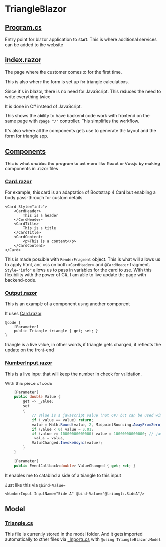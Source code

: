 # TriangleBlazor

## [Program.cs](https://github.com/timjo6789/TriangleBlazor/blob/master/TriangleBlazor/Program.cs)
Entry point for blazor application to start. This is where additional services can be added to the website

## [index.razor](https://github.com/timjo6789/TriangleBlazor/blob/master/TriangleBlazor/Pages/Index.razor)
The page where the customer comes to for the first time.

This is also where the form is set up for triangle calculations.

Since it's in blazor, there is no need for JavaScript. This reduces the need to write everything twice

It is done in C# instead of JavaScript.

This shows the ability to have backend code work with frontend on the same page with `@page "/"` controller. This simplifies the workflow.

It's also where all the components gets use to generate the layout and the form for triangle app.


## [Components](https://github.com/timjo6789/TriangleBlazor/tree/master/TriangleBlazor/Components)
This is what enables the program to act more like React or Vue.js by making components in .razor files

### [Card.razor](https://github.com/timjo6789/TriangleBlazor/blob/master/TriangleBlazor/Components/Card.razor)
For example, this card is an adaptation of Bootstrap 4 Card but enabling a body pass-through for custom details

```razor
<Card Style="info">
    <CardHeader>
        This is a header
    </CardHeader>
    <CardTitle>
        This is a title
    </CardTitle>
    <CardContent>
        <p>This is a content</p>
    </CardContent>
</Card>
```
This is made possible with `RenderFragment` object. This is what will allows us to apply html, and css on both `<CardHeader>` and `@CardHeader` fragment.
`Style="info"` allows us to pass in variables for the card to use. With this flexibility with the power of C#, I am able to live update the page with backend-code.

### [Output.razor](https://github.com/timjo6789/TriangleBlazor/blob/master/TriangleBlazor/Components/Output.razor)
This is an example of a component using another component

It uses [Card.razor](https://github.com/timjo6789/TriangleBlazor/blob/master/TriangleBlazor/Components/Card.razor)

```razor
@code {
    [Parameter]
    public Triangle triangle { get; set; }
}
```
triangle is a live value, in other words, if triangle gets changed, it reflects the update on the front-end

### [NumberInput.razor](https://github.com/timjo6789/TriangleBlazor/blob/master/TriangleBlazor/Components/NumberInput.razor)
This is a live input that will keep the number in check for validation.

With this piece of code
```c#
    [Parameter]
    public double Value {
        get => _value;
        set
        {
            // value is a javascript value (not C#) but can be used with C# functions
            if (_value == value) return;
            value = Math.Round(value, 2, MidpointRounding.AwayFromZero);
            if (value < 0) value = 0.01;
            if (value >= 10000000000000) value = 10000000000000; // javascript number with decimal before it breaks down
            _value = value;
            ValueChanged.InvokeAsync(value);
        }
    }

    [Parameter]
    public EventCallback<double> ValueChanged { get; set; }
```
It enables me to databind a side of a triangle to this input

Just like this via `@bind-Value=`
```razor
<NumberInput InputName="Side A" @bind-Value="@triangle.SideA"/>
```

## Model

### [Triangle.cs](https://github.com/timjo6789/TriangleBlazor/blob/master/TriangleBlazor/Model/Triangle.cs)
This file is currently stored in the model folder. And it gets imported automatically to other files via [_Inports.cs](https://github.com/timjo6789/TriangleBlazor/blob/master/TriangleBlazor/_Imports.razor) with `@using TriangleBlazor.Model`
